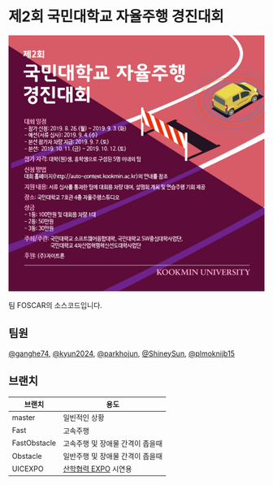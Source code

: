 # 제2회 국민대학교 자율주행 경진대회

[![X](poster.jpg)](http://auto-contest.kookmin.ac.kr/)

팀 FOSCAR의 소스코드입니다.

## 팀원
[@ganghe74](https://github.com/ganghe74), [@kyun2024](https://github.com/kyun2024), [@parkhojun](https://github.com/parkhojun), [@ShineySun](https://github.com/ShineySun), [@plmoknijb15](https://github.com/plmoknijb15)

## 브랜치
브랜치|용도
------|-------------
master | 일빈적인 상황
Fast | 고속주행
FastObstacle | 고속주행 및 장애물 간격이 좁을때
Obstacle | 일반주행 및 장애물 간격이 좁을때
UICEXPO | [산학협력 EXPO](http://uicexpo.org) 시연용

